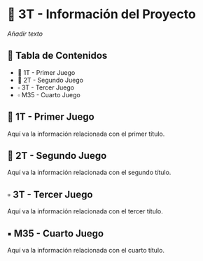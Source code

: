 # 🌟 3T - Información del Proyecto

*Añadir texto*

## 📑 Tabla de Contenidos

- 🔹 1T - Primer Juego 
- 🔸 2T - Segundo Juego
- ▫️ 3T - Tercer Juego 
- ▫️ M35 - Cuarto Juego

## 🔹 1T - Primer Juego

Aquí va la información relacionada con el primer título.

## 🔸 2T - Segundo Juego 

Aquí va la información relacionada con el segundo título.

## ▫️ 3T - Tercer Juego 

Aquí va la información relacionada con el tercer título.

## ▪️ M35 - Cuarto Juego 

Aquí va la información relacionada con el cuarto título.
